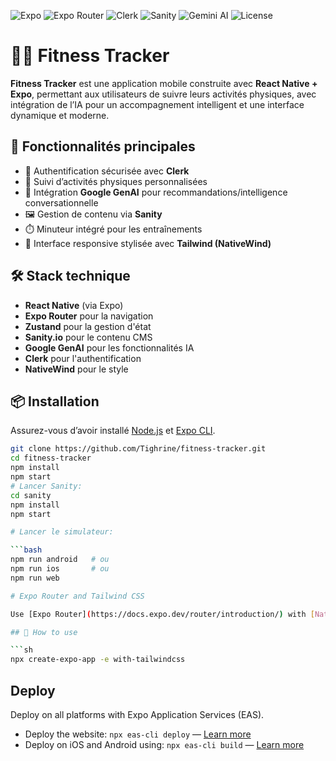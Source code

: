 ![Expo](https://img.shields.io/badge/Built%20with-Expo-1B1F23?logo=expo&logoColor=white&color=000)
![Expo Router](https://img.shields.io/badge/Navigation-Expo%20Router-000020?logo=react&logoColor=white)
![Clerk](https://img.shields.io/badge/Auth-Clerk-blueviolet?logo=clerk&logoColor=white)
![Sanity](https://img.shields.io/badge/CMS-Sanity-F03E2F?logo=sanity&logoColor=white)
![Gemini AI](https://img.shields.io/badge/AI-Google%20Gemini-4285F4?logo=google&logoColor=white)
![License](https://img.shields.io/badge/license-MIT-green)



# 🏋️‍♂️ Fitness Tracker

**Fitness Tracker** est une application mobile construite avec **React Native + Expo**, permettant aux utilisateurs de suivre leurs activités physiques, avec intégration de l’IA pour un accompagnement intelligent et une interface dynamique et moderne.

## 🚀 Fonctionnalités principales

- 🔐 Authentification sécurisée avec **Clerk**
- 📅 Suivi d’activités physiques personnalisées
- 🧠 Intégration **Google GenAI** pour recommandations/intelligence conversationnelle
- 🖼️ Gestion de contenu via **Sanity**
- ⏱️ Minuteur intégré pour les entraînements
- 🎨 Interface responsive stylisée avec **Tailwind (NativeWind)**

## 🛠️ Stack technique

- **React Native** (via Expo)
- **Expo Router** pour la navigation
- **Zustand** pour la gestion d'état
- **Sanity.io** pour le contenu CMS
- **Google GenAI** pour les fonctionnalités IA
- **Clerk** pour l'authentification
- **NativeWind** pour le style

## 📦 Installation

Assurez-vous d’avoir installé [Node.js](https://nodejs.org/) et [Expo CLI](https://docs.expo.dev/get-started/installation/).

```bash
git clone https://github.com/Tighrine/fitness-tracker.git
cd fitness-tracker
npm install
npm start
# Lancer Sanity:
cd sanity
npm install
npm start

# Lancer le simulateur:

```bash
npm run android   # ou
npm run ios       # ou
npm run web

# Expo Router and Tailwind CSS

Use [Expo Router](https://docs.expo.dev/router/introduction/) with [Nativewind](https://www.nativewind.dev/v4/overview/) styling.

## 🚀 How to use

```sh
npx create-expo-app -e with-tailwindcss
```

## Deploy

Deploy on all platforms with Expo Application Services (EAS).

- Deploy the website: `npx eas-cli deploy` — [Learn more](https://docs.expo.dev/eas/hosting/get-started/)
- Deploy on iOS and Android using: `npx eas-cli build` — [Learn more](https://expo.dev/eas)
